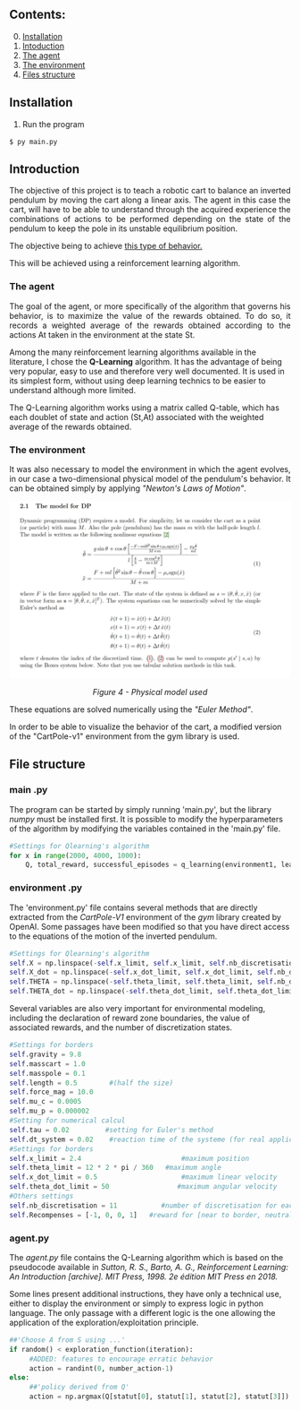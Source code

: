 ## Contents:
0. [Installation](#installation)
1. [Intoduction](#introduction)
2. [The agent](#agent)
3. [The environment](#environment)
4. [Files structure](#file)



<a id='installation'></a>
## Installation
1. Run the program
```
$ py main.py
```



<a id='introduction'></a>
## Introduction

<p align="justify">The objective of this project is to teach a robotic cart to balance an inverted pendulum by moving the cart along a linear axis. The agent in this case the cart, will have to be able to understand through the acquired experience the combinations of actions to be performed depending on the state of the pendulum to keep the pole in its unstable equilibrium position.

The objective being to achieve [this type of behavior.](https://www.youtube.com/watch?v=Lt-KLtkDlh8)

This will be achieved using a reinforcement learning algorithm.</p>

<a id='agent'></a>
### The agent
<p align="justify">The goal of the agent, or more specifically of the algorithm that governs his behavior, is to maximize the value of the rewards obtained. To do so, it records a weighted average of the rewards obtained according to the actions At taken in the environment at the state St.

Among the many reinforcement learning algorithms available in the literature, I chose the <b>Q-Learning</b> algorithm. It has the advantage of being very popular, easy to use and therefore very well documented. It is used in its simplest form, without using deep learning technics to be easier to understand although more limited.

The Q-Learning algorithm works using a matrix called Q-table, which has each doublet of state and action (St,At) associated with the weighted average of the rewards obtained.</p>

<a id='environment'></a>
### The environment
<p align="justify">It was also necessary to model the environment in which the agent evolves, in our case a two-dimensional physical model of the pendulum's behavior.
It can be obtained simply by applying <i>"Newton's Laws of Motion"</i>.</p>

<p align="center"><img style="display: block; margin: auto;" src="image/model.jpg" /><br>
<i>Figure 4 - Physical model used</i></p>

<p align="justify">
These equations are solved numerically using the <i>"Euler Method"</i>.

In order to be able to visualize the behavior of the cart, a modified version of the "CartPole-v1" environment from the gym library is used.</p>


<a id='file'></a>
## File structure

### main .py
The program can be started by simply running 'main.py', but the library <i>numpy</i> must be installed first.
It is possible to modify the hyperparameters of the algorithm by modifying the variables contained in the 'main.py' file.

```python
#Settings for Qlearning's algorithm
for x in range(2000, 4000, 1000):
    Q, total_reward, successful_episodes = q_learning(environment1, learning_rate=0.05, gamma=0.99, total_iteration=x, show=True)
```


### environment .py
The 'environment.py' file contains several methods that are directly extracted from the *CartPole-V1* environment of the *gym* library created by OpenAI.
Some passages have been modified so that you have direct access to the equations of the motion of the inverted pendulum.

```python
#Settings for Qlearning's algorithm
self.X = np.linspace(-self.x_limit, self.x_limit, self.nb_discretisation_x)
self.X_dot = np.linspace(-self.x_dot_limit, self.x_dot_limit, self.nb_discretisation_x_dot)
self.THETA = np.linspace(-self.theta_limit, self.theta_limit, self.nb_discretisation_theta)
self.THETA_dot = np.linspace(-self.theta_dot_limit, self.theta_dot_limit, self.nb_discretisation_theta_dot)
```

Several variables are also very important for environmental modeling, including the declaration of reward zone boundaries, the value of associated rewards, and the number of discretization states.

```python
#Settings for borders
self.gravity = 9.8
self.masscart = 1.0
self.masspole = 0.1
self.length = 0.5        #(half the size)
self.force_mag = 10.0
self.mu_c = 0.0005
self.mu_p = 0.000002
#Setting for numerical calcul
self.tau = 0.02         #setting for Euler's method
self.dt_system = 0.02    #reaction time of the systeme (for real application)
#Settings for borders
self.x_limit = 2.4                         #maximum position
self.theta_limit = 12 * 2 * pi / 360   #maximum angle
self.x_dot_limit = 0.5                     #maximum linear velocity
self.theta_dot_limit = 50                 #maximum angular velocity
#Others settings
self.nb_discretisation = 11           #number of discretisation for each of the 4 states
self.Recompenses = [-1, 0, 0, 1]   #reward for [near to border, neutral, vertical pole, vertical pole and cart in the center]
```


### agent.py
The *agent.py* file contains the Q-Learning algorithm which is based on the pseudocode available in *Sutton, R. S., Barto, A. G., Reinforcement Learning: An Introduction [archive]. MIT Press, 1998. 2e édition MIT Press en 2018.*

Some lines present additional instructions, they have only a technical use, either to display the environment or simply to express logic in python language.
The only passage with a different logic is the one allowing the application of the exploration/exploitation principle.

```python
##'Choose A from S using ...'
if random() < exploration_function(iteration):
     #ADDED: features to encourage erratic behavior
     action = randint(0, number_action-1)
else:
     ##'policy derived from Q'
     action = np.argmax(Q[statut[0], statut[1], statut[2], statut[3]])
```
